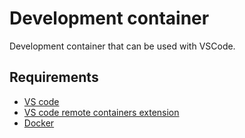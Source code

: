# Development container

Development container that can be used with VSCode.

## Requirements

- [VS code](https://code.visualstudio.com/download)
- [VS code remote containers extension](https://marketplace.visualstudio.com/items?itemName=ms-vscode-remote.remote-containers)
- [Docker](https://www.docker.com/products/docker-desktop)
